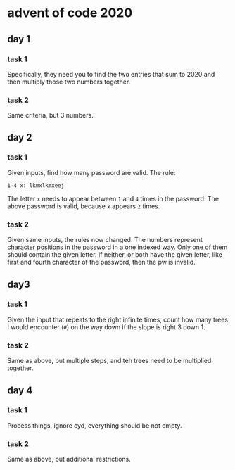 # advent of code 2020

## day 1

### task 1
Specifically, they need you to find the two entries that sum to 2020 and then multiply those two numbers together.

### task 2
Same criteria, but 3 numbers.

## day 2
### task 1
Given inputs, find how many password are valid. The rule:
```
1-4 x: lkmxlkmxeej
```
The letter `x` needs to appear between `1` and `4` times in the password. The above password is valid, because `x` appears `2` times.

### task 2
Given same inputs, the rules now changed. The numbers represent character positions in the password in a one indexed way. Only one of them should contain the given letter. If neither, or both have the given letter, like first and fourth character of the password, then the pw is invalid.

## day3
### task 1

Given the input that repeats to the right infinite times, count how many trees I would encounter (`#`) on the way down if the slope is right 3 down 1.

### task 2
Same as above, but multiple steps, and teh trees need to be multiplied together.

## day 4
### task 1
Process things, ignore cyd, everything should be not empty.

### task 2
Same as above, but additional restrictions.
